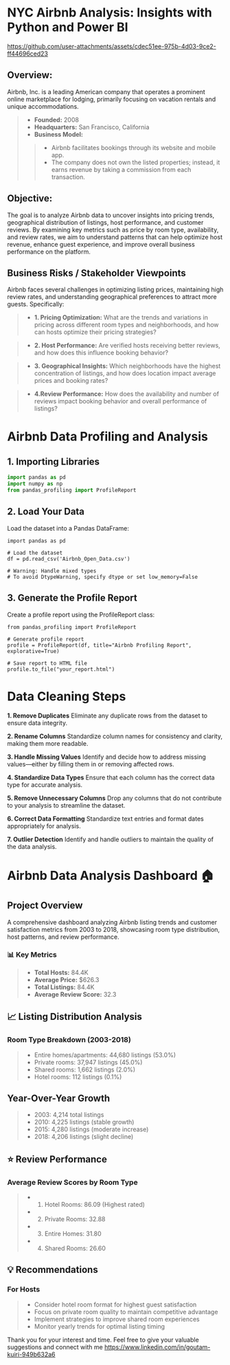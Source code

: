 # NYC Airbnb Analysis: Insights with Python and Power BI


https://github.com/user-attachments/assets/cdec51ee-975b-4d03-9ce2-ff44696ced23


## Overview: 
Airbnb, Inc. is a leading American company that operates a prominent online marketplace for lodging, primarily focusing on vacation rentals and unique accommodations.

>- **Founded:** 2008
>- **Headquarters:** San Francisco, California
>- **Business Model:**
>>- Airbnb facilitates bookings through its website and mobile app.
>>- The company does not own the listed properties; instead, it earns revenue by taking a commission from each transaction.

## Objective:
The goal is to analyze Airbnb data to uncover insights into pricing trends, geographical distribution of listings, host performance, and customer reviews. By examining key metrics such as price by room type, availability, and review rates, we aim to understand patterns that can help optimize host revenue, enhance guest experience, and improve overall business performance on the platform.

## Business Risks / Stakeholder Viewpoints

Airbnb faces several challenges in optimizing listing prices, maintaining high review rates, and understanding geographical preferences to attract more guests. Specifically:

>- **1. Pricing Optimization:** What are the trends and variations in pricing across different room types and neighborhoods, and how can hosts optimize their pricing strategies?

>- **2. Host Performance:** Are verified hosts receiving better reviews, and how does this influence booking behavior?

>- **3. Geographical Insights:** Which neighborhoods have the highest concentration of listings, and how does location impact average prices and booking rates?

>- **4.Review Performance:** How does the availability and number of reviews impact booking behavior and overall performance of listings?


# Airbnb Data Profiling and Analysis

## 1. Importing Libraries

```python
import pandas as pd 
import numpy as np
from pandas_profiling import ProfileReport
```

## 2. Load Your Data
Load the dataset into a Pandas DataFrame:
```
import pandas as pd

# Load the dataset
df = pd.read_csv('Airbnb_Open_Data.csv')

# Warning: Handle mixed types
# To avoid DtypeWarning, specify dtype or set low_memory=False
```

## 3. Generate the Profile Report
Create a profile report using the ProfileReport class:

```
from pandas_profiling import ProfileReport

# Generate profile report
profile = ProfileReport(df, title="Airbnb Profiling Report", explorative=True)

# Save report to HTML file
profile.to_file("your_report.html")
```


# Data Cleaning Steps
**1. Remove Duplicates**
Eliminate any duplicate rows from the dataset to ensure data integrity.

**2. Rename Columns**
Standardize column names for consistency and clarity, making them more readable.

**3. Handle Missing Values**
Identify and decide how to address missing values—either by filling them in or removing affected rows.

**4. Standardize Data Types**
Ensure that each column has the correct data type for accurate analysis.

**5. Remove Unnecessary Columns**
Drop any columns that do not contribute to your analysis to streamline the dataset.

**6. Correct Data Formatting**
Standardize text entries and format dates appropriately for analysis.

**7. Outlier Detection** 
Identify and handle outliers to maintain the quality of the data analysis.


# Airbnb Data Analysis Dashboard 🏠
## Project Overview
A comprehensive dashboard analyzing Airbnb listing trends and customer satisfaction metrics from 2003 to 2018, showcasing room type distribution, host patterns, and review performance.

### 📊 Key Metrics    

>- **Total Hosts:** 84.4K   
>- **Average Price:** $626.3    
>- **Total Listings:** 84.4K   
>- **Average Review Score:** 32.3   



## 📈 Listing Distribution Analysis    
### Room Type Breakdown (2003-2018)

>- Entire homes/apartments: 44,680 listings (53.0%)   
>- Private rooms: 37,947 listings (45.0%)    
>- Shared rooms: 1,662 listings (2.0%)    
>- Hotel rooms: 112 listings (0.1%)    

## Year-Over-Year Growth     

>- 2003: 4,214 total listings        
>- 2010: 4,225 listings (stable growth)       
>- 2015: 4,280 listings (moderate increase)     
>- 2018: 4,206 listings (slight decline)   

## ⭐ Review Performance
### Average Review Scores by Room Type

>- 1. Hotel Rooms: 86.09 (Highest rated)
>- 2. Private Rooms: 32.88
>- 3. Entire Homes: 31.80
>- 4. Shared Rooms: 26.60

## 💡 Recommendations
### For Hosts

>- Consider hotel room format for highest guest satisfaction       
>- Focus on private room quality to maintain competitive advantage       
>- Implement strategies to improve shared room experiences       
>- Monitor yearly trends for optimal listing timing       

Thank you for your interest and time. Feel free to give your valuable suggestions and connect with me https://www.linkedin.com/in/goutam-kuiri-949b632a6


